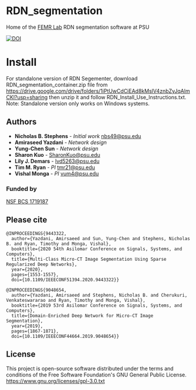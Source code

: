 # RDN_segmentation
Home of the [FEMR Lab](https://femr.la.psu.edu/) RDN segmentation software at PSU

[![DOI](https://zenodo.org/badge/425930676.svg)](https://zenodo.org/badge/latestdoi/425930676)

# Install
For standalone version of RDN Segementer, download RDN_segmentation_container.zip file from https://drive.google.com/drive/folders/1iPtUwCdCiEAd8kMslV4znbZyJqAlmCKl?usp=sharing then unzip it and follow RDN_Install_Use_Instructions.txt. Note: Standalone version only works on Windows systems. 


## Authors

* **Nicholas B. Stephens** - *Initial work* nbs49@psu.edu
* **Amiraseed Yazdani** - *Network design* 
* **Yung-Chen Sun** - *Network design* 
* **Sharon Kuo** -  SharonKuo@psu.edu
* **Lily J. Demars** - lvd5263@psu.edu
* **Tim M. Ryan** - *PI* tmr21@psu.edu
* **Vishal Monga** - *PI* vum4@psu.edu

### Funded by
[NSF BCS 1719187](https://www.nsf.gov/awardsearch/showAward?AWD_ID=1719187)

## Please cite
```
@INPROCEEDINGS{9443322,  
  author={Yazdani, Amirsaeed and Sun, Yung-Chen and Stephens, Nicholas B. and Ryan, Timothy and Monga, Vishal},  
  booktitle={2020 54th Asilomar Conference on Signals, Systems, and Computers},   
  title={Multi-Class Micro-CT Image Segmentation Using Sparse Regularized Deep Networks},   
  year={2020},  
  pages={1553-1557},  
  doi={10.1109/IEEECONF51394.2020.9443322}}
```
```
@INPROCEEDINGS{9048654,
  author={Yazdani, Amirsaeed and Stephens, Nicholas B. and Cherukuri, Venkateswararao and Ryan, Timothy and Monga, Vishal},
  booktitle={2019 53rd Asilomar Conference on Signals, Systems, and Computers},
  title={Domain-Enriched Deep Network for Micro-CT Image Segmentation}, 
  year={2019},
  pages={1867-1871},
  doi={10.1109/IEEECONF44664.2019.9048654}}
```


## License

This project is open-source software distributed under the terms and conditions of the Free Software Foundation's GNU General Public License. https://www.gnu.org/licenses/gpl-3.0.txt
